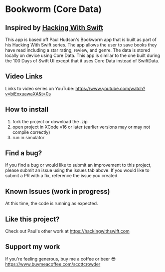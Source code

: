 # Bookworm (Core Data)

## Inspired by <a href="https://www.youtube.com/watch?v=biEoxuawaXA&t=0s">Hacking With Swift</a>

This app is based off Paul Hudson's Bookworm app that is built as part of his Hacking With Swift series. The app allows the user to save books they have read including a star rating, review, and genre. The data is stored locally on device using Core Data. This app is similar to the one built during the 100 Days of Swift UI except that it uses Core Data instead of SwiftData.

## Video Links

Links to video series on YouTube: https://www.youtube.com/watch?v=biEoxuawaXA&t=0s

## How to install

1. fork the project or download the .zip
2. open project in XCode v16 or later (earlier versions may or may not compile correctly)
3. run in simulator

## Find a bug?

If you find a bug or would like to submit an improvement to this project, please submit an issue using the issues tab above. If you would like to submit a PR with a fix, reference the issue you created.

## Known Issues (work in progress)

At this time, the code is running as expected.

## Like this project?

Check out Paul's other work at https://hackingwithswift.com

## Support my work

If you're feeling generous, buy me a coffee or beer 😎 https://www.buymeacoffee.com/scottcrowder
